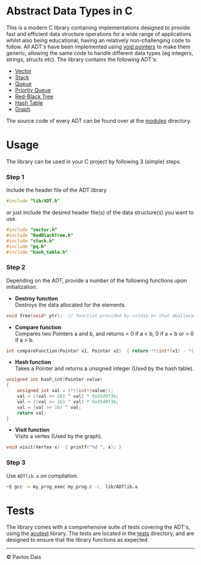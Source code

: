 # Abstract Data Types in C
This is a modern C library containing implementations designed to provide fast and efficient data structure operations for a wide range of applications whilst also being educational, having an relatively non-challenging code to follow. All ADT's have been implemented using [void pointers](https://www.geeksforgeeks.org/void-pointer-c-cpp/) to make them generic, allowing the same code to handle different data types (eg integers, strings, structs etc). The library contains the following ADT's:

* [Vector](https://github.com/pavlosdais/Abstract-Data-Types/tree/main/modules/Vector#readme)
* [Stack](https://github.com/pavlosdais/Abstract-Data-Types/tree/main/modules/Stack#readme)
* [Queue](https://github.com/pavlosdais/Abstract-Data-Types/tree/main/modules/Queue#readme)
* [Priority Queue](https://github.com/pavlosdais/Abstract-Data-Types/tree/main/modules/PriorityQueue#readme)
* [Red-Black Tree](https://github.com/pavlosdais/Abstract-Data-Types/tree/main/modules/RedBlackTree#readme)
* [Hash Table](https://github.com/pavlosdais/Abstract-Data-Types/tree/main/modules/HashTable#readme)
* [Graph](https://github.com/pavlosdais/Abstract-Data-Types/tree/main/modules/Graph#readme)

The source code of every ADT can be found over at the [modules](https://github.com/pavlosdais/Abstract-Data-Types/tree/main/modules) directory.

# Usage
The library can be used in your C project by following 3 (simple) steps.

### Step 1
Include the header file of the ADT library
```c
#include "lib/ADT.h"
```
*or* just include the desired header file(s) of the data structure(s) you want to use.
```c
#include "vector.h"
#include "RedBlackTree.h"
#include "stack.h"
#include "pq.h"
#include "hash_table.h"
```

### Step 2
Depending on the ADT, provide a number of the following functions upon initialization:
- **Destroy function** <br/>
    Destroys the data allocated for the elements.
```c
void free(void* ptr);  // function provided by <stdio.h> that deallocates memory previously allocated by ptr.
```

- **Compare function** <br/>
    Compares two Pointers a and b, and returns < 0 if a < b, 0 if a = b or > 0 if a > b.
```c
int compareFunction(Pointer v1, Pointer v2)  { return *((int*)v1) - *((int*)v2); }
```

- **Hash function** <br/>
    Takes a Pointer and returns a unsigned integer (Used by the hash table).
```c
unsigned int hash_int(Pointer value)
{
    unsigned int val = (*((int*)value));
    val = ((val >> 16) ^ val) * 0x45d9f3b;
    val = ((val >> 16) ^ val) * 0x45d9f3b;
    val = (val >> 16) ^ val;
    return val;
}
```

- **Visit function** <br/>
    Visits a vertex (Used by the graph).
```c
void visit(Vertex x)  { printf("%d ", x); }
```

### Step 3
Use `ADTlib.a` on compilation.
```bash
~$ gcc -o my_prog_exec my_prog.c -L. lib/ADTlib.a
```

# Tests
The library comes with a comprehensive suite of tests covering the ADT's, using the [acutest](https://github.com/mity/acutest) library. The tests are located in the [tests](https://github.com/pavlosdais/Abstract-Data-Types/tree/main/tests) directory, and are designed to ensure that the library functions as expected.

---
© Pavlos Dais